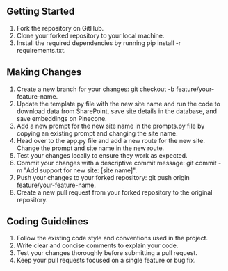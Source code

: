 ## Getting Started

1. Fork the repository on GitHub.
2. Clone your forked repository to your local machine.
3. Install the required dependencies by running pip install -r requirements.txt.

## Making Changes

1. Create a new branch for your changes: git checkout -b feature/your-feature-name.
2. Update the template.py file with the new site name and run the code to download data from SharePoint, save site details in the database, and save embeddings on Pinecone.
3. Add a new prompt for the new site name in the prompts.py file by copying an existing prompt and changing the site name.
4. Head over to the app.py file and add a new route for the new site. Change the prompt and site name in the new route.
5. Test your changes locally to ensure they work as expected.
6. Commit your changes with a descriptive commit message: git commit -m "Add support for new site: [site name]".
7. Push your changes to your forked repository: git push origin feature/your-feature-name.
8. Create a new pull request from your forked repository to the original repository.

## Coding Guidelines

1. Follow the existing code style and conventions used in the project.
2. Write clear and concise comments to explain your code.
3. Test your changes thoroughly before submitting a pull request.
4. Keep your pull requests focused on a single feature or bug fix.
